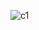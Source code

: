 ![c1](https://github.com/Abdul-Rahman04/calculator/assets/148424590/a239c37f-d6b5-45b7-a51d-a48fc2f6d3e8)
